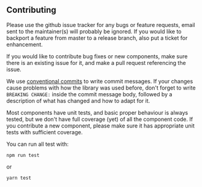 ## Contributing

Please use the github issue tracker for any bugs or feature requests,
email sent to the maintainer(s) will probably be ignored.
If you would like to backport a feature from master to a release
branch, also put a ticket for enhancement.

If you would like to contribute bug fixes or new components,
make sure there is an existing issue for it, and make a pull
request referencing the issue.

We use [conventional commits](https://www.conventionalcommits.org) to write commit messages.
If your changes cause problems with how the library was used before,
don't forget to write `BREAKING CHANGE:` inside the commit message body,
followed by a description of what has changed and how to adapt for it.

Most components have unit tests, and basic proper behaviour is always
tested, but we don't have full coverage (yet) of all the component code.
If you contribute a new component, please make sure it has appropriate
unit tests with sufficient coverage.

You can run all test with:

```
npm run test
```

or

```
yarn test
```
